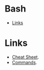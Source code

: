 Bash
===========

<!--ts-->
  * [Links](#links)
<!--te-->

Links
====
* [Cheat Sheet](https://kubernetes.io/docs/reference/kubectl/cheatsheet/).
* [Commands](https://kubernetes.io/docs/reference/generated/kubectl/kubectl-commands).
